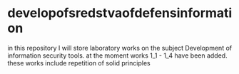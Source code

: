 # developofsredstvaofdefensinformation

in this repository I will store laboratory works on the subject Development of information security tools.
at the moment works 1_1 - 1_4 have been added. these works include repetition of solid principles

